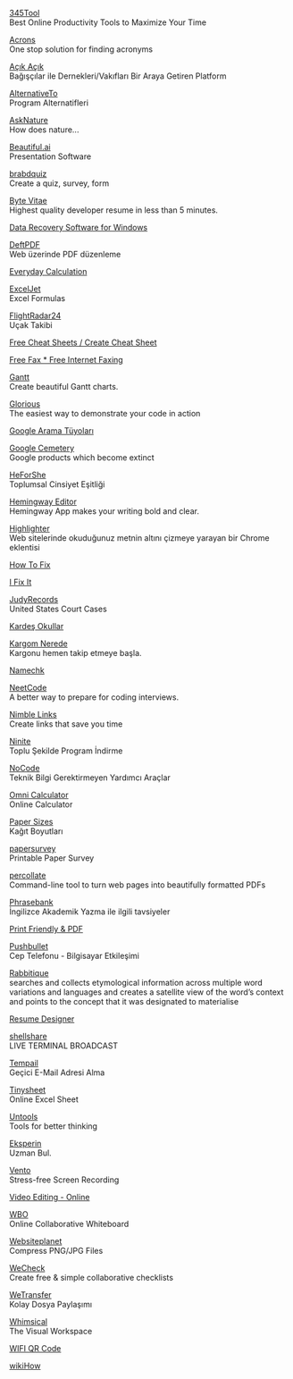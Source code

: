 <p>
<a href="https://www.345tool.com/">345Tool</a>
<br>Best Online Productivity Tools to Maximize Your Time
</p>
<p>
<a href="https://mohitkhare.me/acrons/?utm_campaign=newsletter-2020-11-25&utm_medium=email&utm_source=10words#/">Acrons</a>
<br>One stop solution for finding acronyms
</p>
<p>
<a href="https://acikacik.org/">Açık Açık</a>
<br>Bağışçılar ile Dernekleri/Vakıfları Bir Araya Getiren Platform
</p>
<p>
<a href="https://alternativeto.net/">AlternativeTo</a>
<br>Program Alternatifleri
</p>
<p>
<a href="https://asknature.org/">AskNature</a>
<br>How does nature...
</p>
<p>
<a href="https://www.beautiful.ai/">Beautiful.ai</a>
<br>Presentation Software
</p>
<p>
<a href="https://www.brandquiz.io/">brabdquiz</a>
<br>Create a quiz, survey, form
</p>
<p>
<a href="https://bytevitae.com/">Byte Vitae</a>
<br>Highest quality developer resume in less than 5 minutes.
</p>
<p>
<a href="https://carbon.now.sh/>Carbon</a>
<br>Create and share beautiful images of your source code
</p>
<p>
<a href="https://www.cleverfiles.com/disk-drill-windows.html">Data Recovery Software for Windows</a>
</p>
<p>
<a href="https://deftpdf.com//">DeftPDF</a>
<br>Web üzerinde PDF düzenleme
</p>                                                            
<p>
<a href="https://everydaycalculation.com/">Everyday Calculation</a>
</p>
<p>
<a href="https://exceljet.net/formulas">ExcelJet</a>
<br>Excel Formulas                                       
</p>                                          
<p>
<a href="https://www.flightradar24.com/">FlightRadar24</a>
<br>Uçak Takibi                                        
</p>                                          
<p>
<a href="https://cheatography.com/">Free Cheat Sheets / Create Cheat Sheet</a>
</p>
<p>
<a href="https://faxzero.com/">Free Fax * Free Internet Faxing</a>
</p>
<p>
<a href="https://www.gantt.io/">Gantt</a>
<br>Create beautiful Gantt charts.                                                         
</p>                                 
<p>
<a href="https://github.com/glorious-codes/glorious-demo">Glorious</a>
<br>The easiest way to demonstrate your code in action                                                         
</p>                              
<p>
<a href="https://medium.com/t%C3%BCrkiye/googleda-do%C4%9Fru-veriye-h%C4%B1zl%C4%B1-ula%C5%9Fmak-i%C3%A7in-arama-operat%C3%B6rleri-ve-google-%C4%B1n-gizli-%C3%B6zellikleri-cd7cfdde5844">Google Arama Tüyoları</a>
</p>    
<p>
<a href="https://gcemetery.co/">Google Cemetery</a>
<br>Google products which become extinct                                    
</p>
<p>
<a href="https://www.heforshe.org/tr">HeForShe</a>
<br>Toplumsal Cinsiyet Eşitliği                                     
</p>
<p>
<a href="http://www.hemingwayapp.com/">Hemingway Editor</a>
<br>Hemingway App makes your writing bold and clear.                                    
</p>
<p>
<a href="https://chrome.google.com/webstore/detail/highlighter/fdfcjfoifbjplmificlkdfneafllkgmn">Highlighter</a>
<br>Web sitelerinde okuduğunuz metnin altını çizmeye yarayan bir Chrome eklentisi                                  
</p>                                       
<p>
<a href="http://how-to-fix-a-toilet.com/">How To Fix</a>
</p>
<p>
<a href="https://tr.ifixit.com/">I Fix It</a>
</p>
<p>
<a href="https://www.judyrecords.com/?utm_source=hackernewsletter&utm_medium=email&utm_term=show_hn">JudyRecords</a>
<br>United States Court Cases                                                                                                    
</p>                               
<p>
<a href="http://www.kardesokullar.com/">Kardeş Okullar</a>
</p>
<p>
<a href="https://kargomnerede.co/">Kargom Nerede</a>
<br>Kargonu hemen takip etmeye başla.                                  
</p>
<p>
<a href="https://namechk.com/">Namechk</a>
</p>
<p>
<a href="https://neetcode.io/">NeetCode</a>
<br>A better way to prepare for coding interviews.                              
</p>
<p>
<a href="https://www.nimblelinks.com/">Nimble Links</a>
<br>Create links that save you time                                      
</p>
<p>
<p>
<a href="https://ninite.com/">Ninite</a>
<br>Toplu Şekilde Program İndirme  
</p>
<p>
<a href="https://www.nocode.tech/">NoCode</a>
<br>Teknik Bilgi Gerektirmeyen Yardımcı Araçlar
</p>                             
<a href="https://www.omnicalculator.com/discover">Omni Calculator</a>
<br>Online Calculator
</p>        
<p>
<a href="https://papersizes.io/">Paper Sizes</a>
<br>Kağıt Boyutları
</p>                                                   
<p>
<a href="https://www.papersurvey.io/">papersurvey</a>
<br>Printable Paper Survey
</p>                              
<p>
<a href="https://github.com/danburzo/percollate">percollate</a>
<br>Command-line tool to turn web pages into beautifully formatted PDFs
</p>
<p>
<a href="https://www.phrasebank.manchester.ac.uk/">Phrasebank</a>
<br>İngilizce Akademik Yazma ile ilgili tavsiyeler
</p>                                                   
<p>
<a href="https://www.printfriendly.com/">Print Friendly & PDF</a>
</p>
<p>
<a href="https://www.pushbullet.com/">Pushbullet</a>
<br>Cep Telefonu - Bilgisayar Etkileşimi                                     
</p>
<p>
<a href="https://rabbitique.com/">Rabbitique</a>
<br>searches and collects etymological information across multiple word variations and 
languages and creates a satellite view of the word’s context and points to the concept 
that it was designated to materialise                                     
</p>                                    
<p>
<a href="https://ceev.io/?ref=producthunt">Resume Designer</a>
</p>
<p>
<a href="https://shellshare.net/">shellshare</a>
<br>LIVE TERMINAL BROADCAST
</p>
<p>
<a href="https://tempail.com/tr/">Tempail</a>
<br>Geçici E-Mail Adresi Alma
</p>                                    
<p>
<a href="https://tinysheet.com/">Tinysheet</a>
<br>Online Excel Sheet
</p>    
<p>
<a href="https://untools.co/?utm_source=startupresources.io_newsletter">Untools</a>
<br>Tools for better thinking
</p>  
<p>
<a href="https://eksperin.com/Kategori/All">Eksperin</a>
<br>Uzman Bul.
</p>                                                                        
<p>
<a href="https://vento.so/">Vento</a>
<br>Stress-free Screen Recording                           
</p>                                                                    
<p>
<a href="https://www.veed.io/">Video Editing - Online</a>
</p>
<p>
<a href="https://wbo.openode.io/">WBO</a>
<br>Online Collaborative Whiteboard
</p>
<p>
<a href="https://www.websiteplanet.com/webtools/imagecompressor/">Websiteplanet</a>
<br>Compress PNG/JPG Files
</p>
<p>
<a href="https://wecheck.app/">WeCheck</a>
<br>Create free & simple collaborative checklists
</p>                                                                 
<p>
<a href="https://wetransfer.com/">WeTransfer</a>
<br>Kolay Dosya Paylaşımı
</p>
<p>
<a href="https://whimsical.com/">Whimsical</a>
<br>The Visual Workspace
</p>
<p>
<a href="https://wifi-qr-co.de/">WIFI QR Code</a>
</p>                                
<p>
<a href="https://www.wikihow.com/Main-Page">wikiHow</a>
</p>
